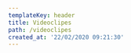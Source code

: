 ```yaml
---
templateKey: header
title: Videoclipes
path: /videoclipes
created_at: '22/02/2020 09:21:30'
---
```


